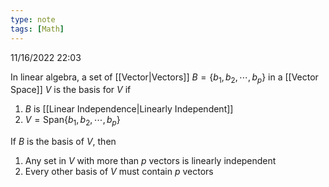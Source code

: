 ```yaml
---
type: note
tags: [Math]
---
```

11/16/2022 22:03

  

In linear algebra, a set of [[Vector|Vectors]] $B=\{b_1,b_2,\cdots,b_p\}$ in a [[Vector Space]] $V$ is the basis for $V$ if 

1. $B$ is [[Linear Independence|Linearly Independent]] 
2. $V=\text{Span}\{b_1,b_2,\cdots,b_p\}$

If $B$ is the basis of $V$, then 
1. Any set in $V$ with more than $p$ vectors is linearly independent
2. Every other basis of $V$ must contain $p$ vectors